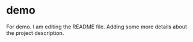 # demo
For demo.
I am editing the README file. Adding some more details about the project description.
